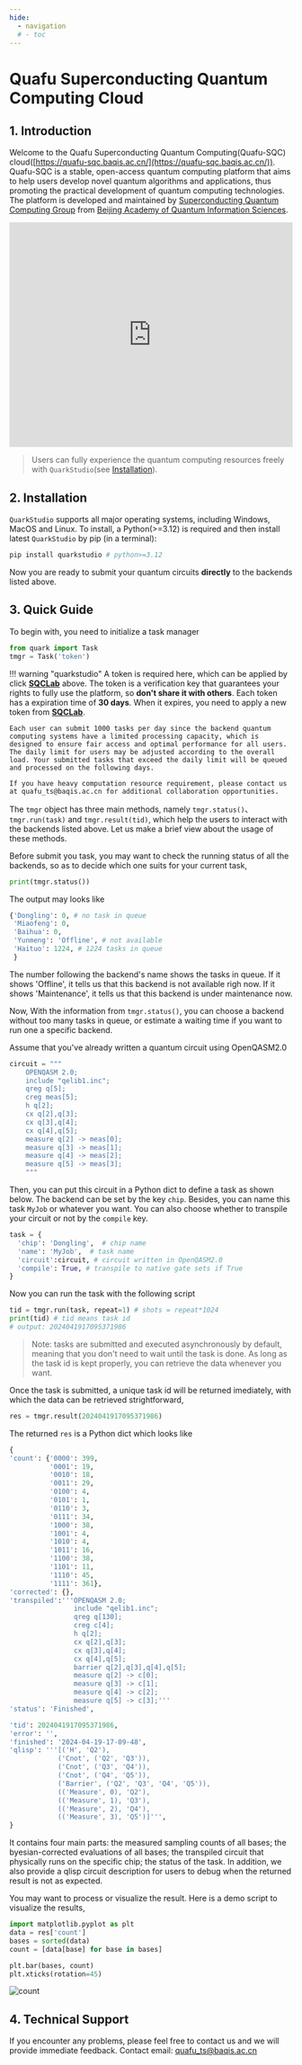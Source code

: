 ```yaml
---
hide:
  - navigation
  # - toc
---
```


<!-- ![SystemQ](image/aniatom.gif){ .center } -->

# Quafu Superconducting Quantum Computing Cloud


## 1. Introduction
Welcome to the Quafu Superconducting Quantum Computing(Quafu-SQC) cloud([https://quafu-sqc.baqis.ac.cn/](https://quafu-sqc.baqis.ac.cn/)). Quafu-SQC is a stable, open-access quantum computing platform that aims to help users develop novel quantum algorithms and applications, thus promoting the practical development of quantum computing technologies. The platform is developed and maintained by [Superconducting Quantum Computing Group](http://sqc.baqis.ac.cn/) from [Beijing Academy of Quantum Information Sciences](http://baqis.ac.cn/).

<iframe
    width=100% 
    height=400px
    src="https://quafu-sqc.baqis.ac.cn"  
    frameborder=0  
    allowfullscreen>
</iframe>

> Users can fully experience the quantum computing resources freely with `QuarkStudio`(see [Installation](#2-installation)).


## 2. Installation
`QuarkStudio` supports all major operating systems, including Windows, MacOS and Linux. To install, a Python(>=3.12) is required and then install latest `QuarkStudio` by pip (in a terminal):

```bash
pip install quarkstudio # python>=3.12
```

Now you are ready to submit your quantum circuits **directly** to the backends listed above.


## 3. Quick Guide
To begin with, you need to initialize a task manager

```python
from quark import Task
tmgr = Task('token')
```
!!! warning "quarkstudio"
    A token is required here, which can be applied by click [**SQCLab**](https://quafu-sqc.baqis.ac.cn/login) above. The token is a verification key that guarantees your rights to fully use the platform, so **don't share it with others**. Each token has a expiration time of **30 days**. When it expires, you need to apply a new token from [**SQCLab**](https://quafu-sqc.baqis.ac.cn/login). 


    Each user can submit 1000 tasks per day since the backend quantum computing systems have a limited processing capacity, which is designed to ensure fair access and optimal performance for all users. The daily limit for users may be adjusted according to the overall load. Your submitted tasks that exceed the daily limit will be queued and processed on the following days. 

    If you have heavy computation resource requirement, please contact us at quafu_ts@baqis.ac.cn for additional collaboration opportunities.


The `tmgr` object has three main methods, namely `tmgr.status()`、`tmgr.run(task)` and `tmgr.result(tid)`, which help the users to interact with the backends listed above. Let us make a brief view about the usage of these methods.


Before submit you task, you may want to check the running status of all the backends, so as to decide which one suits for your current task,

```python
print(tmgr.status())
```

The output may looks like

```python
{'Dongling': 0, # no task in queue
 'Miaofeng': 0,
 'Baihua': 0,
 'Yunmeng': 'Offline', # not available
 'Haituo': 1224, # 1224 tasks in queue
 }
```
 
The number following the backend's name shows the tasks in queue. If it shows 'Offline', it tells us that this backend is not available righ now. If it shows 'Maintenance', it tells us that this backend is under maintenance now.

Now, With the information from `tmgr.status()`, you can choose a backend without too many tasks in queue, or estimate a waiting time if you want to run one a specific backend.

Assume that you've already written a quantum circuit using OpenQASM2.0

```python
circuit = """
    OPENQASM 2.0;
    include "qelib1.inc";  
    qreg q[5];
    creg meas[5];
    h q[2];
    cx q[2],q[3];
    cx q[3],q[4];
    cx q[4],q[5];
    measure q[2] -> meas[0];
    measure q[3] -> meas[1];
    measure q[4] -> meas[2];
    measure q[5] -> meas[3];
    """
```

Then, you can put this circuit in a Python dict to define a task as shown below. The backend can be set by the key `chip`. Besides, you can name this task `MyJob` or whatever you want. You can also choose whether to transpile your circuit or not by the `compile` key. 
<!-- If you want to get the bayesian-corrected evaluations of all bases, you can set the `correct` key to `True`(Bayesian correction is not performed by default, so this option has no effect for now). -->

```python
task = {
  'chip': 'Dongling',  # chip name
  'name': 'MyJob',  # task name
  'circuit':circuit, # circuit written in OpenQASM2.0
  'compile': True, # transpile to native gate sets if True
}
```

Now you can run the task with the following script

```python
tid = tmgr.run(task, repeat=1) # shots = repeat*1024
print(tid) # tid means task id
# output: 2024041917095371986
```

> Note: tasks are submitted and executed asynchronously by default, meaning that you don't need to wait until the task is done. As long as the task id is kept properly, you can retrieve the data whenever you want. 

Once the task is submitted, a unique task id will be returned imediately, with which the data can be retrieved strightforward,
```python
res = tmgr.result(2024041917095371986)
```

The returned `res` is a Python dict which looks like

```python
{
'count': {'0000': 399,
          '0001': 19,
          '0010': 18,
          '0011': 29,
          '0100': 4,
          '0101': 1,
          '0110': 3,
          '0111': 34,
          '1000': 38,
          '1001': 4,
          '1010': 4,
          '1011': 16,
          '1100': 38,
          '1101': 11,
          '1110': 45,
          '1111': 361},
'corrected': {},
'transpiled':'''OPENQASM 2.0;
                include "qelib1.inc";
                qreg q[130];
                creg c[4];
                h q[2];
                cx q[2],q[3];
                cx q[3],q[4];
                cx q[4],q[5];
                barrier q[2],q[3],q[4],q[5];
                measure q[2] -> c[0];
                measure q[3] -> c[1];
                measure q[4] -> c[2];
                measure q[5] -> c[3];'''
'status': 'Finished',

'tid': 2024041917095371986,
'error': '', 
'finished': '2024-04-19-17-09-48',
'qlisp': '''[('H', 'Q2'),
            ('Cnot', ('Q2', 'Q3')),
            ('Cnot', ('Q3', 'Q4')),
            ('Cnot', ('Q4', 'Q5')),
            ('Barrier', ('Q2', 'Q3', 'Q4', 'Q5')),
            (('Measure', 0), 'Q2'),
            (('Measure', 1), 'Q3'),
            (('Measure', 2), 'Q4'),
            (('Measure', 3), 'Q5')]''',
}

```

It contains four main parts: the measured sampling counts of all bases; the byesian-corrected evaluations of all bases; the transpiled circuit that physically runs on the specific chip; the status of the task. In addition, we also provide a qlisp circuit description for users to debug when the returned result is not as expected.

You may want to process or visualize the result. Here is a demo script to visualize the results,

```python
import matplotlib.pyplot as plt
data = res['count']
bases = sorted(data)
count = [data[base] for base in bases]

plt.bar(bases, count)
plt.xticks(rotation=45)
```

![count](usage/2024041917095371986.jpg)

<!-- By default, the Bayesian corrected result is not returned. Since the inevitable readout & initialization errors of the physical qubits, the resulted data may not reflect your circuit evolution. To show how the errors can be corrected, the readout correction matrix $M$ was measured in advance and then multiplied by the raw `data`, giving us the corrected result as shown in the figure below,

![corrected](usage/2024041917095371986_corrected.jpg) -->

<!-- >For more information about the topic, see [Bayesian Correction](https://www.yuque.com/wuming-6g8w2/ghzgfk/um1z1x474lgihb2w?singleDoc# ) -->



## 4. Technical Support

If you encounter any problems, please feel free to contact us and we will provide immediate feedback.
Contact email: quafu_ts@baqis.ac.cn


